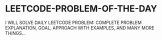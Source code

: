 # LEETCODE-PROBLEM-OF-THE-DAY
I WILL SOLVE DAILY LEETCODE PROBLEM: COMPLETE PROBLEM EXPLANATION, GOAL, APPROACH WITH EXAMPLES, AND MANY MORE THINGS...
